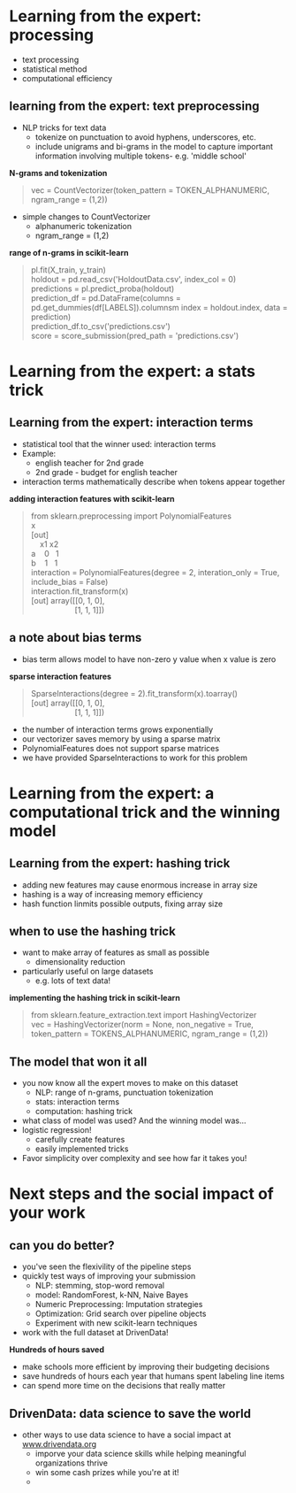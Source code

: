 # Learning from the expert: processing
- text processing
- statistical method
- computational efficiency

## learning from the expert: text preprocessing
- NLP tricks for text data
  - tokenize on punctuation to avoid hyphens, underscores, etc.
  - include unigrams and bi-grams in the model to capture important information involving multiple tokens- e.g. 'middle school'

__N-grams and tokenization__
> vec = CountVectorizer(token_pattern = TOKEN_ALPHANUMERIC, ngram_range = (1,2))
- simple changes to CountVectorizer
  - alphanumeric tokenization
  - ngram_range = (1,2)

__range of n-grams in scikit-learn__
> pl.fit(X_train, y_train)  
> holdout = pd.read_csv('HoldoutData.csv', index_col = 0)  
> predictions = pl.predict_proba(holdout)  
> prediction_df = pd.DataFrame(columns = pd.get_dummies(df[LABELS]).columnsm index = holdout.index, data = prediction)  
> prediction_df.to_csv('predictions.csv')  
> score = score_submission(pred_path = 'predictions.csv')

# Learning from the expert: a stats trick
## Learning from the expert: interaction terms
- statistical tool that the winner used: interaction terms
- Example:
  - english teacher for 2nd grade
  - 2nd grade - budget for english teacher
- interaction terms mathematically describe when tokens appear together

__adding interaction features with scikit-learn__
> from sklearn.preprocessing import PolynomialFeatures  
> x  
> [out]   
>&nbsp;&nbsp;&nbsp; x1 x2  
> a&nbsp;&nbsp;&nbsp; 0&nbsp;&nbsp; 1  
> b&nbsp;&nbsp;&nbsp; 1&nbsp;&nbsp; 1  
> interaction = PolynomialFeatures(degree = 2, interation_only = True, include_bias = False)  
> interaction.fit_transform(x)  
> [out] array([[0, 1, 0],  
> &nbsp;&nbsp;&nbsp;&nbsp;&nbsp;&nbsp;&nbsp;&nbsp;&nbsp;&nbsp;&nbsp;&nbsp;&nbsp;&nbsp;&nbsp;&nbsp;&nbsp;&nbsp;&nbsp;&nbsp;[1, 1, 1]])

## a note about bias terms
- bias term allows model to have non-zero y value when x value is zero

__sparse interaction features__
> SparseInteractions(degree = 2).fit_transform(x).toarray()  
> [out] array([[0, 1, 0],  
> &nbsp;&nbsp;&nbsp;&nbsp;&nbsp;&nbsp;&nbsp;&nbsp;&nbsp;&nbsp;&nbsp;&nbsp;&nbsp;&nbsp;&nbsp;&nbsp;&nbsp;&nbsp;&nbsp;&nbsp;[1, 1, 1]])
- the number of interaction terms grows exponentially
- our vectorizer saves memory by using a sparse matrix
- PolynomialFeatures does not support sparse matrices
- we have provided SparseInteractions to work for this problem

# Learning from the expert: a computational trick and the winning model
## Learning from the expert: hashing trick
- adding new features may cause enormous increase in array size
- hashing is a way of increasing memory efficiency
- hash function linmits possible outputs, fixing array size

## when to use the hashing trick
- want to make array of features as small as possible
  - dimensionality reduction
- particularly useful on large datasets
  - e.g. lots of text data!

__implementing the hashing trick in scikit-learn__
> from sklearn.feature_extraction.text import HashingVectorizer  
> vec = HashingVectorizer(norm = None, non_negative = True, token_pattern = TOKENS_ALPHANUMERIC, ngram_range = (1,2))

## The model that won it all
- you now know all the expert moves to make on this dataset
  - NLP: range of n-grams, punctuation tokenization
  - stats: interaction terms
  - computation: hashing trick
- what class of model was used? And the winning model was...
- logistic regression!
  - carefully create features
  - easily implemented tricks
- Favor simplicity over complexity and see how far it takes you!

# Next steps and the social impact of your work
## can you do better?
- you've seen the flexivility of the pipeline steps
- quickly test ways of improving your submission
  - NLP: stemming, stop-word removal
  - model: RandomForest, k-NN, Naive Bayes
  - Numeric Preprocessing: Imputation strategies
  - Optimization: Grid search over pipeline objects
  - Experiment with new scikit-learn techniques
- work with the full dataset at DrivenData!

__Hundreds of hours saved__
- make schools more efficient by improving their budgeting decisions
- save hundreds of hours each year that humans spent labeling line items
- can spend more time on the decisions that really matter

## DrivenData: data science to save the world
- other ways to use data science to have a social impact at www.drivendata.org
  - imporve your data science skills while helping meaningful organizations thrive
  - win some cash prizes while you're at it!
  - 